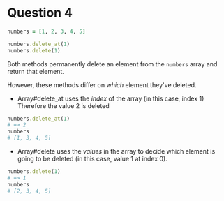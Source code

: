 # Question 4

```ruby
numbers = [1, 2, 3, 4, 5]

numbers.delete_at(1)
numbers.delete(1)
```

Both methods permanently delete an element from the `numbers` array and
return that element.

However, these methods differ on *which* element they've deleted.

* Array#delete_at uses the *index* of the array (in this case, index 1)
Therefore the value 2 is deleted

```ruby
numbers.delete_at(1)
# => 2
numbers
# [1, 3, 4, 5]
```

* Array#delete uses the *values* in the array to decide which element
is going to be deleted (in this case, value 1 at index 0).

```ruby
numbers.delete(1)
# => 1
numbers
# [2, 3, 4, 5]
```
